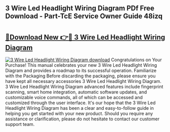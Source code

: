 ## 3 Wire Led Headlight Wiring Diagram PDf Free Download - Part-TcE Service Owner Guide 48izq

# <h2><a href="http://dfmot2a.blite.top/?on=3+Wire+Led+Headlight+Wiring+Diagram">🔗Download New 👉🔴 3 Wire Led Headlight Wiring Diagram</a></h2>

[![3 Wire Led Headlight Wiring Diagram download](https://i.imgur.com/lujVjoI.png)](http://dfmot2a.blite.top/?on=3+Wire+Led+Headlight+Wiring+Diagram)
Congratulations on Your Purchase! This manual celebrates your new 3 Wire Led Headlight Wiring Diagram and provides a roadmap to its successful operation. Familiarize with the Packaging Before discarding the packaging, please ensure you have kept all necessary accessories 3 Wire Led Headlight Wiring Diagram. 3 Wire Led Headlight Wiring Diagram advanced features include fingerprint scanning, smart home integration, automatic software updates, and customizable voice commands, all of which can be accessed and customized through the user interface. It's our hope that the 3 Wire Led Headlight Wiring Diagram has been a clear and easy-to-follow guide in helping you get started with your new product. Should you require any assistance or clarification, please do not hesitate to contact our customer support team.
